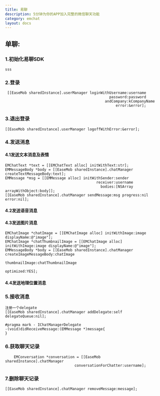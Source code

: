 ```yaml
---
title: 易聊
description: 5分钟为你的APP加入完整的微信聊天功能
category: emchat
layout: docs
---
```

## 单聊:

### 1.初始化易聊SDK
	sss
### 2.登录
     [[EaseMob sharedInstance].userManager loginWithUsername:username
                                                    password:password
                                                  andCompany:kCompanyName
                                                       error:&error];

### 3.退出登录
	[[EaseMob sharedInstance].userManager logoffWithError:&error];

### 4.发送消息
#### 4.1发送文本消息及表情 
	EMChatText *text = [[EMChatText alloc] initWithText:str];
    EMMessageBody *body = [[EaseMob sharedInstance].chatManager createTextMessageBody:text];
    EMMessage *msg = [[EMMessage alloc] initWithSender:sender
                                              receiver:username
                                                bodies:[NSArray arrayWithObject:body]];
	[[EaseMob sharedInstance].chatManager sendMessage:msg progress:nil error:nil];
#### 4.2发送语音消息
#### 4.3发送图片消息
    EMChatImage *chatImage = [[EMChatImage alloc] initWithImage:image displayName:@"image"];
    EMChatImage *chatThumbnailImage = [[EMChatImage alloc] initWithImage:image displayName:@"image"];
    EMMessageBody *body = [[EaseMob sharedInstance].chatManager createImageMessageBody:chatImage
                                                               thumbnailImage:chatThumbnailImage
                                                               optimized:YES];

#### 4.4发送地理位置消息

### 5.接收消息
	注册一个delegate
	[[EaseMob sharedInstance].chatManager addDelegate:self 	delegateQueue:nil];
	
	#pragma mark - IChatManagerDelegate
	-(void)didReceiveMessage:(EMMessage *)message{
	}
### 6.获取聊天记录
	    EMConversation *conversation = [[EaseMob sharedInstance].chatManager
                                    conversationForChatter:username];
### 7.删除聊天记录
	[[EaseMob sharedInstance].chatManager removeMessage:message];